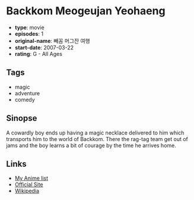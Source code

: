 # Backkom Meogeujan Yeohaeng

-   **type**: movie
-   **episodes**: 1
-   **original-name**: 빼꼼 머그잔 여행
-   **start-date**: 2007-03-22
-   **rating**: G - All Ages

## Tags

-   magic
-   adventure
-   comedy

## Sinopse

A cowardly boy ends up having a magic necklace delivered to him which transports him to the world of Backkom. There the rag-tag team get out of jams and the boy learns a bit of courage by the time he arrives home.

## Links

-   [My Anime list](https://myanimelist.net/anime/25963/Backkom_Meogeujan_Yeohaeng)
-   [Official Site](http://www.rgstudios.com/companyinfo.htm)
-   [Wikipedia](http://en.wikipedia.org/wiki/Mug_Travel)
